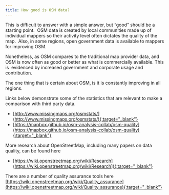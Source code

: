 ```yaml
---
title: How good is OSM data?
---
```


This is difficult to answer with a simple answer, but “good” should be a starting point.  OSM data is created by local communities made up of individual mappers so their activity level often dictates the quality of the map.  Also, in some regions, open government data is available to mappers for improving OSM.

Nonetheless, as OSM compares to the traditional map provider data, and OSM is now often as good or better as what is commercially available. This is  evidenced by increased government and corporate usage and contribution.

The one thing that is certain about OSM, is it is constantly improving in all regions.

Links below demonstrate some of the statistics that are relevant to make a comparison with third party data.

- [http://www.missingmaps.org/osmstats/](http://www.missingmaps.org/osmstats/){:target="_blank"}
- [https://mapbox.github.io/osm-analysis-collab/osm-quality](https://mapbox.github.io/osm-analysis-collab/osm-quality){:target="_blank"}

More research about OpenStreetMap, including many papers on data quality, can be found here
- [https://wiki.openstreetmap.org/wiki/Research](https://wiki.openstreetmap.org/wiki/Research]){:target="_blank"}

There are a number of quality assurance tools here [https://wiki.openstreetmap.org/wiki/Quality_assurance](https://wiki.openstreetmap.org/wiki/Quality_assurance){:target="_blank"}
